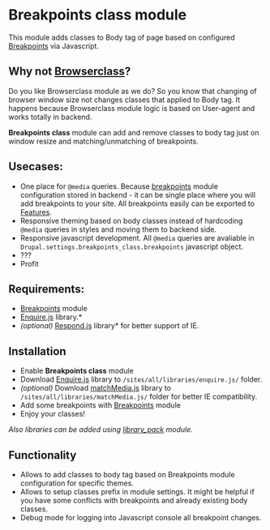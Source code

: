 <h1>Breakpoints class module</h1>

This module adds classes to Body tag of page based on configured <a href="https://www.drupal.org/project/breakpoints">Breakpoints</a> via Javascript.

<h2>Why not <a href="https://www.drupal.org/project/browserclass">Browserclass</a>?</h2>
Do you like Browserclass module as we do? So you know that changing of browser window size not changes classes that applied to Body tag. It happens because Browserclass module logic is based on User-agent and works totally in backend. 

<strong>Breakpoints class</strong> module can add and remove classes to body tag just on window resize and matching/unmatching of breakpoints.

<h2>Usecases:</h2>
<ul>
	<li>One place for <code>@media</code> queries. Because <a href="https://www.drupal.org/project/breakpoints">breakpoints</a> module configuration stored in backend - it can be single place where you will add breakpoints to your site. All breakpoints easily can be exported to <a href="https://www.drupal.org/project/features">Features</a>.</li>
	<li>Responsive theming based on body classes instead of hardcoding <code>@media</code> queries in styles and moving them to backend side.</li>
	<li>Responsive javascript development. All <code>@media</code> queries are avaliable in <code>Drupal.settings.breakpoints_class.breakpoints</code> javascript object.</li>
	<li>???</li>
	<li>Profit</li>
</ul>

<h2>Requirements:</h2>
<ul>
<li><a href="https://www.drupal.org/project/breakpoints">Breakpoints</a> module</li>
<li><a href="http://wicky.nillia.ms/enquire.js/">Enquire.js</a> library.*</li>
<li><em>(optional)</em> <a href="https://github.com/scottjehl/Respond">Respond.js</a> library* for better support of IE.</li>
</ul>

<h2>Installation</h2>
<ul>
	<li>Enable <strong>Breakpoints class</strong> module</li>
	<li>Download <a href="http://wicky.nillia.ms/enquire.js/">Enquire.js</a> library to <code>/sites/all/libraries/enquire.js/</code> folder.</li>
	<li><em>(optional)</em> Download <a href="http://wicky.nillia.ms/enquire.js/">matchMedia.js</a> library to <code>/sites/all/libraries/matchMedia.js/</code> folder for better IE compatibility.</li>
	<li>Add some breakpoints with <a href="https://www.drupal.org/project/breakpoints">Breakpoints</a> module</li>
	<li>Enjoy your classes!</li>
</ul>
<em>Also libraries can be added using <a href="https://www.drupal.org/project/library_pack">library_pack</a> module.</em>

<h2>Functionality</h2>
<ul>
	<li>Allows to add classes to body tag based on Breakpoints module configuration for specific themes.</li>
	<li>Allows to setup classes prefix in module settings. It might be helpful if you have some conflicts with breakpoints and already existing body classes.</li>
	<li>Debug mode for logging into Javascript console all breakpoint changes.</li>
</ul>
